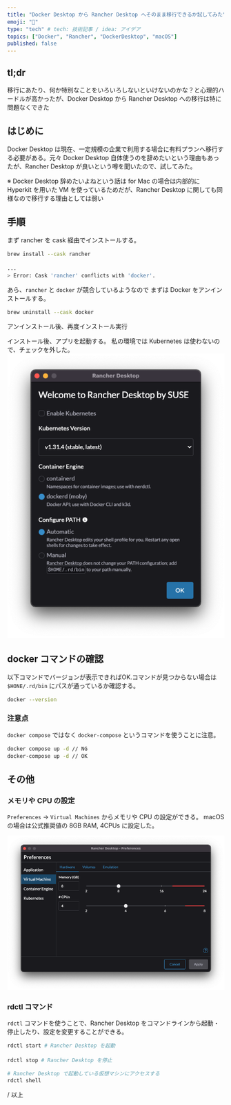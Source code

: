```yaml
---
title: "Docker Desktop から Rancher Desktop へそのまま移行できるか試してみた"
emoji: "🐳"
type: "tech" # tech: 技術記事 / idea: アイデア
topics: ["Docker", "Rancher", "DockerDesktop", "macOS"]
published: false
---
```


## tl;dr

移行にあたり、何か特別なことをいろいろしないといけないのかな？と心理的ハードルが高かったが、Docker Desktop から Rancher Desktop への移行は特に問題なくできた

## はじめに

Docker Desktop は現在、一定規模の企業で利用する場合に有料プランへ移行する必要がある。元々 Docker Desktop 自体使うのを辞めたいという理由もあったが、Rancher Desktop が良いという噂を聞いたので、試してみた。

※ Docker Desktop 辞めたいよねという話は for Mac の場合は内部的に Hyperkit を用いた VM を使っているためだが、Rancher Desktop に関しても同様なので移行する理由としては弱い

## 手順

まず rancher を cask 経由でインストールする。

```zsh
brew install --cask rancher

...
> Error: Cask 'rancher' conflicts with 'docker'.
```

あら、`rancher` と `docker` が競合しているようなので
まずは Docker をアンインストールする。

```zsh
brew uninstall --cask docker
```

アンインストール後、再度インストール実行


インストール後、アプリを起動する。
私の環境では Kubernetes は使わないので、チェックを外した。
![Welcome to Rancher Desktop](/images/rancher_desktop_1.png)


## docker コマンドの確認

以下コマンドでバージョンが表示できればOK.コマンドが見つからない場合は
`$HONE/.rd/bin` にパスが通っているか確認する。
```zsh
docker --version
```

### 注意点

`docker compose` ではなく `docker-compose` というコマンドを使うことに注意。

```zsh
docker compose up -d // NG
docker-compose up -d // OK
```

## その他

### メモリや CPU の設定

`Preferences` -> `Virtual Machines` からメモリや CPU の設定ができる。
macOSの場合は公式推奨値の 8GB RAM, 4CPUs に設定した。

![Virtual Machines](/images/rancher_desktop_2.png)

### rdctl コマンド

`rdctl` コマンドを使うことで、Rancher Desktop をコマンドラインから起動・停止したり、設定を変更することができる。

```zsh
rdctl start # Rancher Desktop を起動

rdctl stop # Rancher Desktop を停止
```

```zsh
# Rancher Desktop で起動している仮想マシンにアクセスする
rdctl shell
```


/ 以上


